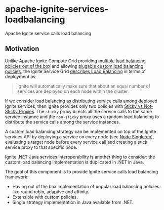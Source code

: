# apache-ignite-services-loadbalancing

Apache Ignite service calls load balancing

## Motivation

Unlike Apache Ignite Compute Grid providing [multiple load balancing policies out of the box](https://apacheignite.readme.io/docs/load-balancing])
and allowing [plugable custom load balancing policies](https://ignite.apache.org/releases/latest/javadoc/org/apache/ignite/spi/loadbalancing/LoadBalancingSpi.html),
the Ignite Service Grid [describes Load Balancing](https://apacheignite.readme.io/docs/service-grid#section-load-balancing) 
in terms of deployment as: 

> Ignite will automatically make sure that about an equal number of services are deployed on each node within the cluster.

If we consider load balancing as distributing service calls among deployed Ignite services, then Ignite provides
only two policies with [Sticky vs Not-Sticky Proxies](https://apacheignite.readme.io/docs/service-example#section-sticky-vs-not-sticky-proxies).
The `sticky` proxy directs all the service calls to the same service instance and the `non-sticky` proxy uses a random
load balancing to distribute the service calls among the service instances.

A custom load balancing strategy can be implemented on top of the Ignite services API by deploying a service on 
every node (see [Node Singleton](https://apacheignite.readme.io/docs/cluster-singletons#node-singleton)), evaluating 
a target node before every service call and creating a stick service proxy to that specific node.

Ignite .NET-Java services interoperability is another thing to consider: the custom load balancing implementation is
duplicated in .NET in Java.

The goal of this component is to provide Ignite service calls load balancing framework:
* Having out of the box implementation of popular load balancing policies like round robin, adaptive and affinity.
* Extensible with custom policies.
* Single strategy implementation in Java available from .NET.